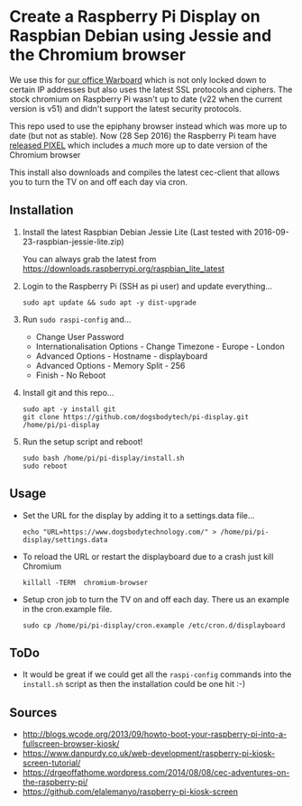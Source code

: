 # Create a Raspberry Pi Display on Raspbian Debian using Jessie and the Chromium browser

We use this for [our office Warboard](https://github.com/dogsbodytech/warboard) which is not only locked down to certain IP addresses but also uses the latest SSL protocols and ciphers.  The stock chromium on Raspberry Pi wasn't up to date (v22 when the current version is v51) and didn't support the latest security protocols.

This repo used to use the epiphany browser instead which was more up to date (but not as stable).  Now (28 Sep 2016) the Raspberry Pi team have [released PIXEL](https://www.raspberrypi.org/blog/introducing-pixel/) which includes a *much* more up to date version of the Chromium browser

This install also downloads and compiles the latest cec-client that allows you to turn the TV on and off each day via cron.

## Installation ##

1. Install the latest Raspbian Debian Jessie Lite (Last tested with 2016-09-23-raspbian-jessie-lite.zip)

   You can always grab the latest from  https://downloads.raspberrypi.org/raspbian_lite_latest

2. Login to the Raspberry Pi (SSH as pi user) and update everything...

   `sudo apt update && sudo apt -y dist-upgrade`

3. Run `sudo raspi-config` and...
   - Change User Password
   - Internationalisation Options - Change Timezone - Europe - London
   - Advanced Options - Hostname - displayboard
   - Advanced Options - Memory Split - 256
   - Finish - No Reboot

4. Install git and this repo...
   ```
   sudo apt -y install git
   git clone https://github.com/dogsbodytech/pi-display.git /home/pi/pi-display
   ```
5. Run the setup script and reboot!

   ```
   sudo bash /home/pi/pi-display/install.sh
   sudo reboot
   ```

## Usage ##
- Set the URL for the display by adding it to a settings.data file...

   `echo "URL=https://www.dogsbodytechnology.com/" > /home/pi/pi-display/settings.data`

- To reload the URL or restart the displayboard due to a crash just kill Chromium

   `killall -TERM  chromium-browser`

- Setup cron job to turn the TV on and off each day. There us an example in the cron.example file.

   `sudo cp /home/pi/pi-display/cron.example /etc/cron.d/displayboard`

## ToDo ##
- It would be great if we could get all the `raspi-config` commands into the `install.sh` script as then the installation could be one hit :-)

## Sources ##
- http://blogs.wcode.org/2013/09/howto-boot-your-raspberry-pi-into-a-fullscreen-browser-kiosk/
- https://www.danpurdy.co.uk/web-development/raspberry-pi-kiosk-screen-tutorial/
- https://drgeoffathome.wordpress.com/2014/08/08/cec-adventures-on-the-raspberry-pi/
- https://github.com/elalemanyo/raspberry-pi-kiosk-screen

